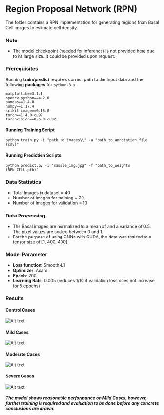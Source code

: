 # Region Proposal Network (RPN)
The folder contains a RPN implementation for generating regions from Basal Cell images to estimate cell density.

### Note
* The model checkpoint (needed for inference) is not provided here due to its large size. It could be provided upon request.

### Prerequisites
Running **train/predict** requires correct path to the input data and the following **packages** for ```python-3.x```

```
matplotlib==3.1.1
opencv-python==4.2.0
pandas==1.4.0
numpy==1.17.4
scikit-image==0.15.0
torch==1.4.0+cu92
torchvision==0.5.0+cu92
```

#### Running Training Script
```python train.py -i "path_to_images\\" -a "path_to_annotation_file (csv)"```

#### Running Prediction Scripts
```python predict.py -i "sample_img.jpg" -f "path_to_weights (RPN_CELL.pth)"```

### Data Statistics

* Total Images in dataset = 40
* Number of Images for training = 30
* Number of Images for validation = 10

### Data Processing
* The Basal images are normalized to a mean of and a variance of 0.5. The pixel values are scaled between 0 and 1.
* For the purpose of using CNNs with CUDA, the data was resized to a tensor size of [1, 400, 400].

### Model Parameter

* **Loss function**: Smooth-L1
* **Optimizer**: Adam
* **Epoch**: 200
* **Learning Rate**: 0.005 (reduces 1/10 if validation loss does not increase for 5 epochs) 

### Results
#### Control Cases
![Alt text](sample_prediction/control_case.png?raw=true "Sample Predictions")

#### Mild Cases
![Alt text](sample_prediction/mild_case.png?raw=true "Sample Predictions")

#### Moderate Cases
![Alt text](sample_prediction/moderate_case.png?raw=true "Sample Predictions")

#### Severe Cases
![Alt text](sample_prediction/severe_case.png?raw=true "Sample Predictions")

##### The model shows reasonable performance on Mild Cases, however, further training is required and evaluation to be done before any concrete conclusions are drawn.
